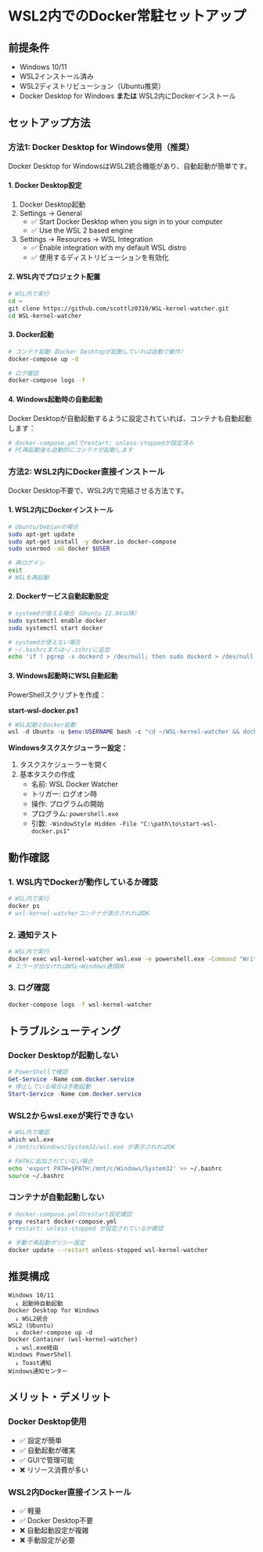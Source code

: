 # WSL2内でのDocker常駐セットアップ

## 前提条件

- Windows 10/11
- WSL2インストール済み
- WSL2ディストリビューション（Ubuntu推奨）
- Docker Desktop for Windows **または** WSL2内にDockerインストール

## セットアップ方法

### 方法1: Docker Desktop for Windows使用（推奨）

Docker Desktop for WindowsはWSL2統合機能があり、自動起動が簡単です。

#### 1. Docker Desktop設定

1. Docker Desktop起動
2. Settings → General
   - ✅ Start Docker Desktop when you sign in to your computer
   - ✅ Use the WSL 2 based engine
3. Settings → Resources → WSL Integration
   - ✅ Enable integration with my default WSL distro
   - ✅ 使用するディストリビューションを有効化

#### 2. WSL内でプロジェクト配置

```bash
# WSL内で実行
cd ~
git clone https://github.com/scottlz0310/WSL-kernel-watcher.git
cd WSL-kernel-watcher
```

#### 3. Docker起動

```bash
# コンテナ起動（Docker Desktopが起動していれば自動で動作）
docker-compose up -d

# ログ確認
docker-compose logs -f
```

#### 4. Windows起動時の自動起動

Docker Desktopが自動起動するように設定されていれば、コンテナも自動起動します：

```bash
# docker-compose.ymlでrestart: unless-stoppedが設定済み
# PC再起動後も自動的にコンテナが起動します
```

### 方法2: WSL2内にDocker直接インストール

Docker Desktop不要で、WSL2内で完結させる方法です。

#### 1. WSL2内にDockerインストール

```bash
# Ubuntu/Debianの場合
sudo apt-get update
sudo apt-get install -y docker.io docker-compose
sudo usermod -aG docker $USER

# 再ログイン
exit
# WSLを再起動
```

#### 2. Dockerサービス自動起動設定

```bash
# systemdが使える場合（Ubuntu 22.04以降）
sudo systemctl enable docker
sudo systemctl start docker

# systemdが使えない場合
# ~/.bashrcまたは~/.zshrcに追加
echo 'if ! pgrep -x dockerd > /dev/null; then sudo dockerd > /dev/null 2>&1 &; fi' >> ~/.bashrc
```

#### 3. Windows起動時にWSL自動起動

PowerShellスクリプトを作成：

**start-wsl-docker.ps1**
```powershell
# WSL起動とDocker起動
wsl -d Ubuntu -u $env:USERNAME bash -c "cd ~/WSL-kernel-watcher && docker-compose up -d"
```

**Windowsタスクスケジューラー設定：**
1. タスクスケジューラーを開く
2. 基本タスクの作成
   - 名前: WSL Docker Watcher
   - トリガー: ログオン時
   - 操作: プログラムの開始
   - プログラム: `powershell.exe`
   - 引数: `-WindowStyle Hidden -File "C:\path\to\start-wsl-docker.ps1"`

## 動作確認

### 1. WSL内でDockerが動作しているか確認

```bash
# WSL内で実行
docker ps
# wsl-kernel-watcherコンテナが表示されればOK
```

### 2. 通知テスト

```bash
# WSL内で実行
docker exec wsl-kernel-watcher wsl.exe -e powershell.exe -Command "Write-Host 'Test'"
# エラーが出なければWSL→Windows通信OK
```

### 3. ログ確認

```bash
docker-compose logs -f wsl-kernel-watcher
```

## トラブルシューティング

### Docker Desktopが起動しない

```powershell
# PowerShellで確認
Get-Service -Name com.docker.service
# 停止している場合は手動起動
Start-Service -Name com.docker.service
```

### WSL2からwsl.exeが実行できない

```bash
# WSL内で確認
which wsl.exe
# /mnt/c/Windows/System32/wsl.exe が表示されればOK

# PATHに追加されていない場合
echo 'export PATH=$PATH:/mnt/c/Windows/System32' >> ~/.bashrc
source ~/.bashrc
```

### コンテナが自動起動しない

```bash
# docker-compose.ymlのrestart設定確認
grep restart docker-compose.yml
# restart: unless-stopped が設定されているか確認

# 手動で再起動ポリシー設定
docker update --restart unless-stopped wsl-kernel-watcher
```

## 推奨構成

```
Windows 10/11
  ↓ 起動時自動起動
Docker Desktop for Windows
  ↓ WSL2統合
WSL2 (Ubuntu)
  ↓ docker-compose up -d
Docker Container (wsl-kernel-watcher)
  ↓ wsl.exe経由
Windows PowerShell
  ↓ Toast通知
Windows通知センター
```

## メリット・デメリット

### Docker Desktop使用
- ✅ 設定が簡単
- ✅ 自動起動が確実
- ✅ GUIで管理可能
- ❌ リソース消費が多い

### WSL2内Docker直接インストール
- ✅ 軽量
- ✅ Docker Desktop不要
- ❌ 自動起動設定が複雑
- ❌ 手動設定が必要